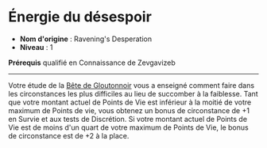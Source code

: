# Énergie du désespoir

 * **Nom d'origine** : Ravening's Desperation
 * **Niveau** : 1


<p><span><strong>Prérequis</strong> qualifié en Connaissance de Zevgavizeb<br></span></p>
<hr>
<p>Votre étude de la <a href="https://2e.aonprd.com/Deities.aspx?ID=82">Bête de Gloutonnoir</a> vous a enseigné comment faire dans les circonstances les plus difficiles au lieu de succomber à la faiblesse. Tant que votre montant actuel de Points de Vie est inférieur à la moitié de votre maximum de Points de vie, vous obtenez un bonus de circonstance de +1 en Survie et aux tests de Discrétion. Si votre montant actuel de Points de Vie est de moins d'un quart de votre maximum de Points de Vie, le bonus de circonstance est de +2 à la place.&nbsp;</p>
